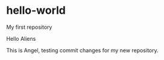 # hello-world
My first repository

Hello Aliens

This is Angel, testing commit changes for my new repository.
